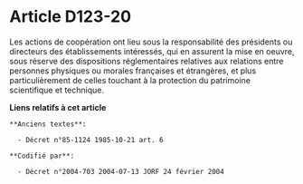 # Article D123-20

Les actions de coopération ont lieu sous la responsabilité des présidents ou directeurs des établissements intéressés, qui en
assurent la mise en oeuvre, sous réserve des dispositions réglementaires relatives aux relations entre personnes physiques ou
morales françaises et étrangères, et plus particulièrement de celles touchant à la protection du patrimoine scientifique et
technique.

**Liens relatifs à cet article**

	**Anciens textes**:

	  - Décret n°85-1124 1985-10-21 art. 6

	**Codifié par**:

	  - Décret n°2004-703 2004-07-13 JORF 24 février 2004
